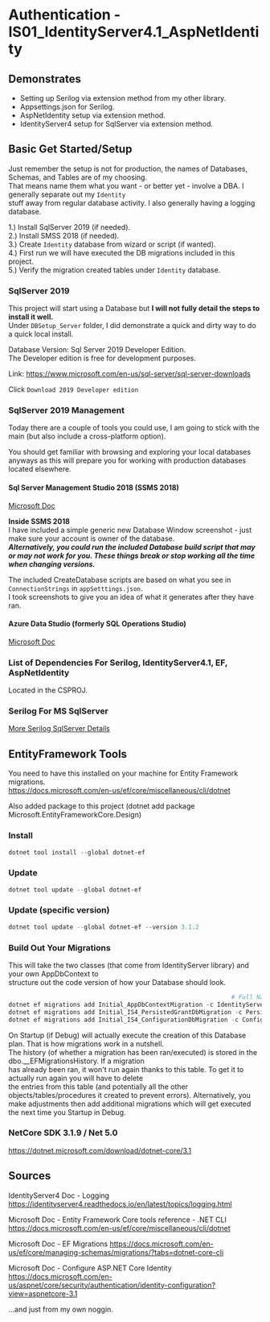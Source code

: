 # Authentication - IS01_IdentityServer4.1_AspNetIdentity

## Demonstrates

 * Setting up Serilog via extension method from my other library.
 * Appsettings.json for Serilog.
 * AspNetIdentity setup via extension method.
 * IdentityServer4 setup for SqlServer via extension method.
 
## Basic Get Started/Setup
Just remember the setup is not for production, the names of Databases, Schemas, and Tables are of my choosing.  
That means name them what you want - or better yet - involve a DBA. I generally separate out my `Identity`  
stuff away from regular database activity. I also generally having a logging database.

 1.) Install SqlServer 2019 (if needed).  
 2.) Install SMSS 2018 (if needed).  
 3.) Create `Identity` database from wizard or script (if wanted).  
 4.) First run we will have executed the DB migrations included in this project.  
 5.) Verify the migration created tables under `Identity` database.  

### SqlServer 2019
This project will start using a Database but **I will not fully detail the steps to install it well.**  
Under `DBSetup_Server` folder, I did demonstrate a quick and dirty way to do a quick local install.  

Database Version: Sql Server 2019 Developer Edition.  
The Developer edition is free for development purposes.  
  
Link: https://www.microsoft.com/en-us/sql-server/sql-server-downloads  

Click `Download 2019 Developer edition`  

### SqlServer 2019 Management  
Today there are a couple of tools you could use, I am going to stick with the main (but also include a cross-platform option).   

You should get familiar with browsing and exploring your local databases anyways as this will prepare you for working with production databases located elsewhere.  

#### Sql Server Management Studio 2018 (SSMS 2018)
[Microsoft Doc](https://docs.microsoft.com/en-us/sql/ssms/download-sql-server-management-studio-ssms?view=sql-server-ver15)

**Inside SSMS 2018**  
I have included a simple generic new Database Window screenshot - just make sure your account is owner of the database.  
***Alternatively, you could run the included Database build script that may or may not work for you. These things break or stop working all the time when changing versions.***  

The included CreateDatabase scripts are based on what you see in `ConnectionStrings` in `appSetttings.json`.  
I took screenshots to give you an idea of what it generates after they have ran.

#### Azure Data Studio (formerly SQL Operations Studio)  
[Microsoft Doc](https://docs.microsoft.com/en-us/sql/azure-data-studio/download-azure-data-studio?view=sql-server-ver15)   

### List of Dependencies For Serilog, IdentityServer4.1, EF, AspNetIdentity
Located in the CSPROJ.


### Serilog For MS SqlServer
[More Serilog SqlServer Details](https://github.com/serilog/serilog-sinks-mssqlserver)

## EntityFramework Tools
You need to have this installed on your machine for Entity Framework migrations.  
https://docs.microsoft.com/en-us/ef/core/miscellaneous/cli/dotnet  

Also added package to this project (dotnet add package Microsoft.EntityFrameworkCore.Design)  

### Install

```powershell
dotnet tool install --global dotnet-ef
```

### Update

```powershell
dotnet tool update --global dotnet-ef
```

### Update (specific version)  

```powershell
dotnet tool update --global dotnet-ef --version 3.1.2  
```

### Build Out Your Migrations
This will take the two classes (that come from IdentityServer library) and your own AppDbContext to  
structure out the code version of how your Database should look.  

```powershell
                                                              # Full Name Space To AppDbContext
dotnet ef migrations add Initial_AppDbContextMigration -c IdentityServer.Data.AppDbContext -o Data/Migrations/ApplicationDb  
dotnet ef migrations add Initial_IS4_PersistedGrantDbMigration -c PersistedGrantDbContext -o Data/Migrations/PersistedGrantDb  
dotnet ef migrations add Initial_IS4_ConfigurationDbMigration -c ConfigurationDbContext -o Data/Migrations/ConfigurationDb  
```

On Startup (if Debug) will actually execute the creation of this Database plan. That is how migrations work in a nutshell.  
The history (of whether a migration has been ran/executed) is stored in the dbo.__EFMigrationsHistory. If a migration  
has already been ran, it won't run again thanks to this table. To get it to actually run again you will have to delete  
the entries from this table (and potentially all the other objects/tables/procedures it created to prevent errors). Alternatively,
you make adjustments then add additional migrations which will get executed the next time you Startup in Debug.

### NetCore SDK 3.1.9 / Net 5.0
https://dotnet.microsoft.com/download/dotnet-core/3.1  

## Sources

IdentityServer4 Doc - Logging  
https://identityserver4.readthedocs.io/en/latest/topics/logging.html  

Microsoft Doc - Entity Framework Core tools reference - .NET CLI
https://docs.microsoft.com/en-us/ef/core/miscellaneous/cli/dotnet  

Microsoft Doc - EF Migrations
https://docs.microsoft.com/en-us/ef/core/managing-schemas/migrations/?tabs=dotnet-core-cli

Microsoft Doc - Configure ASP.NET Core Identity
https://docs.microsoft.com/en-us/aspnet/core/security/authentication/identity-configuration?view=aspnetcore-3.1

...and just from my own noggin.